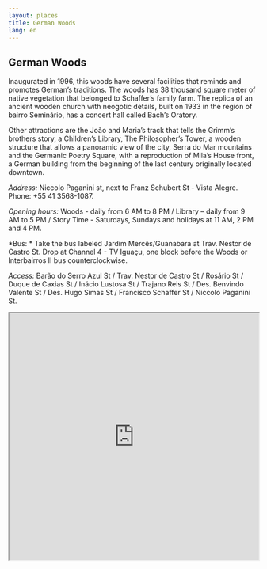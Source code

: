 ```yaml
---
layout: places
title: German Woods
lang: en
---
```


## German Woods

Inaugurated in 1996, this woods have several facilities that reminds and promotes German’s traditions. The woods has 38 thousand square meter of native vegetation that belonged to Schaffer’s family farm. The replica of an ancient wooden church with neogotic details, built on 1933 in the region of bairro Seminário, has a concert hall called Bach’s Oratory.

Other attractions are the João and Maria’s track that tells the Grimm’s brothers story, a Children’s Library, The Philosopher’s Tower, a wooden structure that allows a panoramic view of the city, Serra do Mar mountains and the Germanic Poetry Square, with a reproduction of Mila’s House front, a German building from the beginning of the last century originally located downtown.

*Address:*
Niccolo Paganini st, next to Franz Schubert St - Vista Alegre. Phone: +55 41 3568-1087.

*Opening hours:*
Woods - daily from 6 AM to 8 PM / Library – daily from 9 AM to 5 PM / Story Time - Saturdays, Sundays and holidays at 11 AM, 2 PM and 4 PM.

*Bus: *
Take the bus labeled Jardim Mercês/Guanabara at Trav. Nestor de Castro St. Drop at Channel  4 - TV Iguaçu, one block before the Woods or Interbairros II bus counterclockwise.

*Access:*
Barão do Serro Azul St / Trav. Nestor de Castro St / Rosário St / Duque de Caxias St /  Inácio Lustosa St / Trajano Reis St / Des. Benvindo Valente St / Des. Hugo Simas St / Francisco Schaffer St / Niccolo Paganini St.

<iframe style="width:100%; height:500px;" src="https://a.tiles.mapbox.com/v3/nolram.ii96j06a/attribution,zoompan,zoomwheel,geocoder,share.html"></iframe>
